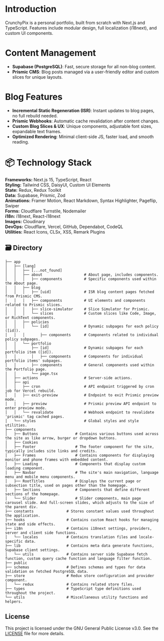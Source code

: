 # Introduction

CrunchyPix is a personal portfolio, built from scratch with Next.js and TypeScript.
Features include modular design, full localization (i18next), and custom UI components.

# Content Management

- **Supabase (PostgreSQL)**: Fast, secure storage for all non-blog content.
- **Prismic CMS**: Blog posts managed via a user-friendly editor and custom slices for unique layouts.

# Blog Features

- **Incremental Static Regeneration (ISR)**: Instant updates to blog pages, no full rebuild needed.
- **Prismic Webhooks**: Automatic cache revalidation after content changes.
- **Custom Blog Slices & UX**: Unique components, adjustable font sizes, expandable text frames.
- **Optimized Rendering**: Minimal client-side JS, faster load, and smooth reading.

# 📦 Technology Stack

**Frameworks:** Next.js 15, TypeScript, React  
**Styling:** Tailwind CSS, DaisyUI, Custom UI Elements  
**State:** Redux, Redux Toolkit  
**Data:** Supabase, Prismic, Zod  
**Animations:** Framer Motion, React Markdown, Syntax Highlighter, Pageflip, Swiper  
**Forms:** Cloudflare Turnstile, Nodemailer  
**i18n:** i18next, React-i18next  
**Images:** Cloudinary  
**DevOps:** Cloudflare, Vercel, GitHub, Dependabot, CodeQL  
**Utilities:** React Icons, CLSx, XSS, Remark Plugins

## 🗃️ Directory

```
├── app
│   ├── [lang]
│   │   ├── [...not_found]
│   │   ├── about                   # About page, includes components.
│   │   │   ├── components          # Specific components used within the About page.
│   │   ├── blog
│   │   │   ├── [uid]               # ISR blog content pages fetched from Prismic CMS.
│   │   │   ├── components          # UI elements and components related to Prismic slices.
│   │   │   ├── slice-simulator     # Slice Simulator for Prismic.
│   │   │   └── slices              # Custom slices like Code, Image, or RichText components.
│   │   ├── policies
│   │   │   └── [id]                # Dynamic subpages for each policy ([id]).
│   │   │       ├── components      # Components related to individual policy subpages.
│   │   └── portfolio
│   │       ├── [id]                # Dynamic subpages for each portfolio item ([id]).
│   │       │   ├── components      # Components for individual portfolio items' subpages.
│   │       ├── components          # General components used within the Portfolio page.
│   │       └── page.tsx
│   ├── actions                     # Server-side actions.
│   ├── api
│   │   ├── cron                    # API endpoint triggered by cron job for Vercel rebuild.
│   │   ├── exit-preview            # Endpoint to exit Prismic preview mode.
│   │   ├── preview                 # Prismic preview API endpoint to enter preview mode.
│   │   └── revalidate              # Webhook endpoint to revalidate 'prismic' tag cached pages.
│   └── styles                      # Global styles and style utilities.
├── components
│   ├── Buttons                 # Contains various buttons used across the site as like arrow, burger or dropdown buttons.
│   ├── Cookies
│   ├── Footer                  # The footer component for the site, typically includes site links and credits.
│   ├── Frames                  # Contains components for displaying monitor and phone frames with embedded content.
│   ├── Loading                 # Components that display custom loading component.
│   ├── Navbar                  # The site's main navigation, language menu and mobile menu components.
│   ├── RootTitles              # Displays the current page or subsection title, used on pages other than the homepage.
│   ├── Sections                # Components that define different sections of the homepage.
│   └── Slider                  # Slider components, main page carousel slide. And full-screen slides, which adjusts to the size of the parent div.
├── constants               # Stores constant values used throughout the application.
├── hooks                   # Contains custom React hooks for managing state and side effects.
├── i18n                    # Contains i18next settings, providers, server and client side functions.
│   └── locales             # Contains translation files and locale-specific data.
├── lib                     # Contains meta data generate functions, Supabase client settings.
│   └── utils               # Contains server side Supabase fetch function, custom query cache function and language filter function.
├── public
├── schemas                 # Defines schemas and types for data validation on fetched PostgreSQL data.
├── store                   # Redux store configuration and provider component.
│   └── redux               # Contains related store files.
├── types                   # TypeScript type definitions used throughout the project.
└── utils                   # Miscellaneous utility functions and helpers.

```

## License

This project is licensed under the GNU General Public License v3.0. See the [LICENSE](./LICENSE) file for more details.
